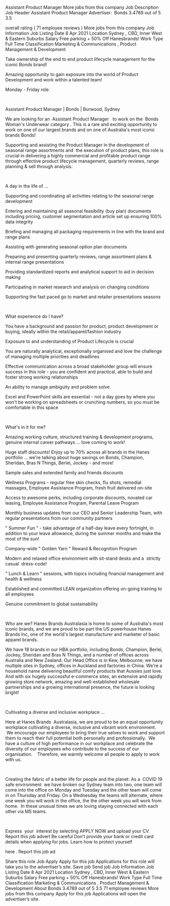 ---
---

Assistant Product Manager
More jobs from this company
Job Description
Job Header
Assistant Product Manager
Advertiser: 
Bonds
3.4789
 out of 5
3.5
 
overall rating
 (
71 employee reviews
) 
More jobs from this company
Job Information
Job Listing Date
8 Apr 2021
Location
Sydney
, 
CBD, Inner West &amp; Eastern Suburbs
Salary
Free parking + 50% Off Hanesbrands!
Work Type
Full Time
Classification
Marketing &amp; Communications
, 
Product Management &amp; Development
 




Take ownership of the end to end product lifecycle management for the iconic Bonds brand!


Amazing opportunity to gain exposure into the world of Product Development and work within a talented team!


Monday - Friday role




 


Assistant Product Manager | Bonds | Burwood, Sydney


 We are looking for an 
Assistant Product Manager
  to work on the 
Bonds Woman&#39;s Underwear category
. This is a rare and exciting opportunity to work on one of our largest brands and on one of Australia&#39;s most iconic brands Bonds!


Supporting and assisting the Product Manager in the development of seasonal range assortments and  the execution of product plans, this role is crucial in delivering a highly commercial and profitable product range through effective product lifecycle management, quarterly reviews, range planning &amp; sell through analysis. 


 


A day in the life of …




Supporting and coordinating all activities relating to the seasonal range development


Entering and maintaining all seasonal feasibility (buy plan) documents including pricing, customer segmentation and article set up ensuring 100% data integrity


Briefing and managing all packaging requirements in line with the brand and range plans


Assisting with generating seasonal option plan documents


Preparing and presenting quarterly reviews, range assortment plans &amp; internal range presentations


Providing standardized reports and analytical support to aid in decision making


Participating in market research and analysis on changing conditions


Supporting the fast paced go to market and retailer presentations seasons




 


What experience do I have?
       




You have a background and passion for product, product development or buying, ideally within the retail/apparel/fashion industry


Exposure to and understanding of Product Lifecycle is crucial


You are naturally analytical, exceptionally organised and love the challenge of managing multiple priorities and deadlines


Effective communication across a broad stakeholder group will ensure success in this role - you are confident and practical, able to build and foster strong working relationships


An ability to manage ambiguity and problem solve


Excel and PowerPoint skills are essential - not a day goes by where you won&#39;t be working on spreadsheets or crunching numbers, so you must be comfortable in this space




 


What&#39;s in it for me?




Amazing working culture, structured training &amp; development programs, genuine internal career pathways … love coming to work!


Huge staff discounts! Enjoy up to 70% across all brands in the Hanes portfolio … we&#39;re talking about huge savings on Bonds, Champion, Sheridan, Bras N Things, Berlei, Jockey - and more!


Sample sales and extended family and friends discounts


Wellness Programs - regular free skin checks, flu shots, remedial massages, Employee Assistance Program, fresh fruit delivered on-site  


Access to awesome perks, including corporate discounts, novated car leasing, Employee Assistance Program, Parental Leave Program


Monthly business updates from our CEO and Senior Leadership Team, with regular presentations from our community partners


&#34;
Summer Fun
&#34; - take advantage of a half-day leave every fortnight, in addition to your leave allowance, during the summer months and make the most of the sun!


Company-wide &#34;
Golden Yarn
&#34; Reward &amp; Recognition Program


Modern and relaxed office environment with sit-stand desks and a 
strictly casual
 dress-code!


&#34;
Lunch &amp; Learn
&#34; sessions, with topics including financial management and health &amp; wellness


Established and committed LEAN organization offering on-going training to all employees


Genuine commitment to global sustainability




 


Who are we?
 Hanes Brands Australasia is home to some of Australia&#39;s most iconic brands, and we are proud to be part the US powerhouse Hanes Brands Inc, one of the world&#39;s largest manufacturer and marketer of basic apparel brands.


We have 18 brands in our HBA portfolio, including Bonds, Champion, Berlei, Jockey, Sheridan and Bras N Things, and a number of offices across Australia and New Zealand. Our Head Office is in Kew, Melbourne; we have multiple sites in Sydney, offices in Auckland and factories in China. We&#39;re a household name delivering beautiful comfy products that Aussies just love. And with six hugely successful e-commerce sites, an extensive and rapidly growing store network, amazing and well-established wholesale partnerships and a growing international presence, the future is looking bright!


 


Cultivating a diverse and inclusive workplace …


Here at Hanes
Brands
 Australasia, we are proud to be an equal opportunity workplace cultivating a diverse, inclusive and vibrant work environment.  We encourage our employees to bring their true selves to work and support them to reach their full potential both personally and professionally.  We have a culture of high performance in our workplace and celebrate the diversity of our employees who contribute to the success of our organisation. 
 
Therefore, we warmly welcome all people to apply to work with us.


 


 
Creating the fabric of a better life for people and the planet:
 As a 
COVID 19 safe environment
 we have broken our Sydney team into two, one team will come into the office on Monday and Tuesday and the other team will come in on Thursday and Friday. On a Wednesday the teams will alternate, where one week you will work in the office, the the other week you will work from home.  In these unusual times we are loving staying connected with each other via MS teams.


 


Express 
your
 interest by selecting APPLY NOW and upload your CV. 
Report this job advert
Be careful
Don’t provide your bank or credit card details when applying for jobs.
Learn how to protect yourself
 
here
.
Report this job ad
 
Share this role
Job Apply
Apply
 for this job
Applications for this role will take you to the advertiser’s site.
Save job
Send job
Job Information
Job Listing Date
8 Apr 2021
Location
Sydney
, 
CBD, Inner West &amp; Eastern Suburbs
Salary
Free parking + 50% Off Hanesbrands!
Work Type
Full Time
Classification
Marketing &amp; Communications
, 
Product Management &amp; Development
About Bonds
3.4789
 out of 5
3.5
71 employee reviews
More jobs from this company
Apply
 for this job
Applications will open the advertiser’s site.

